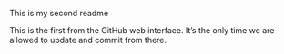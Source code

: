 This is my second readme

This is the first from the GitHub web interface. It’s the only time we are allowed to update and commit from there.
